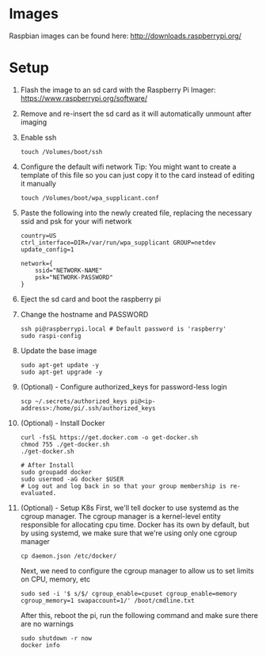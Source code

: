 # Images
Raspbian images can be found here: http://downloads.raspberrypi.org/

# Setup
1. Flash the image to an sd card with the Raspberry Pi Imager: https://www.raspberrypi.org/software/
1. Remove and re-insert the sd card as it will automatically unmount after imaging
1. Enable ssh
    ```
    touch /Volumes/boot/ssh
    ```
1. Configure the default wifi network
Tip:  You might want to create a template of this file so you can just copy it to the card instead of editing it manually
    ```
    touch /Volumes/boot/wpa_supplicant.conf
    ```
1. Paste the following into the newly created file, replacing the necessary ssid and psk for your wifi network
    ```
    country=US
    ctrl_interface=DIR=/var/run/wpa_supplicant GROUP=netdev
    update_config=1

    network={
        ssid="NETWORK-NAME"
        psk="NETWORK-PASSWORD"
    }
    ```
1. Eject the sd card and boot the raspberry pi
1. Change the hostname and PASSWORD
    ```
    ssh pi@raspberrypi.local # Default password is 'raspberry'
    sudo raspi-config
    ```
1. Update the base image
    ```
    sudo apt-get update -y
    sudo apt-get upgrade -y
    ```
1. (Optional) - Configure authorized_keys for password-less login
    ```
    scp ~/.secrets/authorized_keys pi@<ip-address>:/home/pi/.ssh/authorized_keys
    ```

1. (Optional) - Install Docker
    ```
    curl -fsSL https://get.docker.com -o get-docker.sh
    chmod 755 ./get-docker.sh
    ./get-docker.sh

    # After Install
    sudo groupadd docker
    sudo usermod -aG docker $USER
    # Log out and log back in so that your group membership is re-evaluated.
    ```

1. (Optional) - Setup K8s
    First, we'll tell docker to use systemd as the cgroup manager.  The cgroup manager is a kernel-level entity responsible for allocating cpu time.  Docker has its own by default, but by using systemd, we make sure that we're using only one cgroup manager
    ```
    cp daemon.json /etc/docker/
    ```

    Next, we need to configure the cgroup manager to allow us to set limits on CPU, memory, etc
    ```
    sudo sed -i '$ s/$/ cgroup_enable=cpuset cgroup_enable=memory cgroup_memory=1 swapaccount=1/' /boot/cmdline.txt
    ```
    After this, reboot the pi, run the following command and make sure there are no warnings
    ```
    sudo shutdown -r now
    docker info
    ```